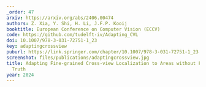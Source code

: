```yaml
---
_order: 47
arxiv: https://arxiv.org/abs/2406.00474
authors: Z. Xia, Y. Shi, H. Li, J.F.P. Kooij
booktitle: European Conference on Computer Vision (ECCV)
code: https://github.com/tudelft-iv/Adapting_CVL
doi: 10.1007/978-3-031-72751-1_23
key: adaptingcrossview
puburl: https://link.springer.com/chapter/10.1007/978-3-031-72751-1_23
screenshot: files/publications/adaptingcrossview.jpg
title: Adapting Fine-grained Cross-view Localization to Areas without Fine Ground
  Truth
year: 2024
---
```


